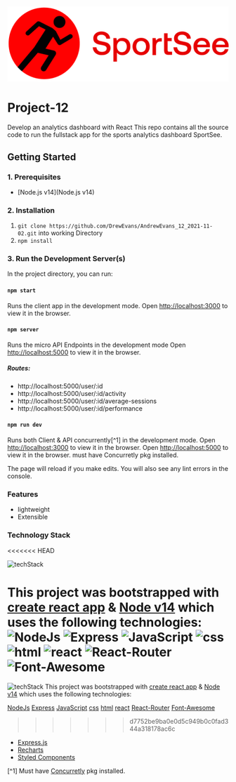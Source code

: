 ![sportSee](https://github.com/DrewEvans/AndrewEvans_12_2021-11-02/blob/master/src/assets/logo.png)

# Project-12

Develop an analytics dashboard with React
This repo contains all the source code to run the fullstack app for the sports analytics dashboard SportSee.

## Getting Started

### 1. Prerequisites

- [Node.js v14](Node.js v14)

### 2. Installation

1. `git clone https://github.com/DrewEvans/AndrewEvans_12_2021-11-02.git` into working Directory
2. `npm install`

### 3. Run the Development Server(s)

In the project directory, you can run:

#### `npm start`

Runs the client app in the development mode.
Open [http://localhost:3000](http://localhost:3000) to view it in the browser.

#### `npm server`

Runs the micro API Endpoints in the development mode
Open [http://localhost:5000](http://localhost:5000) to view it in the browser.

##### Routes:

- http://localhost:5000/user/:id
- http://localhost:5000/user/:id/activity
- http://localhost:5000/user/:id/average-sessions
- http://localhost:5000/user/:id/performance

#### `npm run dev`

Runs both Client & API concurrently[^1] in the development mode.
Open [http://localhost:3000](http://localhost:3000) to view it in the browser.
Open [http://localhost:5000](http://localhost:000) to view it in the browser.
must have Concurretly pkg installed.

The page will reload if you make edits.
You will also see any lint errors in the console.

### Features

- lightweight
- Extensible

### Technology Stack
<<<<<<< HEAD

![techStack]("https://github.com/DrewEvans/AndrewEvans_12_2021-11-02/blob/master/src/assets/techstack-sportsee.svg")

This project was bootstrapped with [create react app](https://create-react-app.dev) & [Node v14](https://nodejs.org/en/) which uses the following technologies:
![NodeJs]("https://cdn.svgporn.com/logos/nodejs-icon.svg")
![Express]("https://cdn.svgporn.com/logos/express.svg")
![JavaScript]("https://cdn.svgporn.com/logos/javascript.svg")
![css]("https://cdn.svgporn.com/logos/css-3.svg")
![html]("https://cdn.svgporn.com/logos/html-5.svg")
![react]("https://cdn.svgporn.com/logos/react.svg")
![React-Router]("https://cdn.svgporn.com/logos/react-router.svg")
![Font-Awesome]("https://cdn.svgporn.com/logos/font-awesome.svg")
=======
![techStack]("https://github.com/DrewEvans/AndrewEvans_12_2021-11-02/blob/master/src/assets/techstack-sportsee.svg")
This project was bootstrapped with [create react app](https://create-react-app.dev) & [Node v14](https://nodejs.org/en/) which uses the following technologies:

[NodeJs]("https://cdn.svgporn.com/logos/nodejs-icon.svg")
[Express]("https://cdn.svgporn.com/logos/express.svg")
[JavaScript]("https://cdn.svgporn.com/logos/javascript.svg")
[css]("https://cdn.svgporn.com/logos/css-3.svg")
[html]("https://cdn.svgporn.com/logos/html-5.svg")
[react]("https://cdn.svgporn.com/logos/react.svg")
[React-Router]("https://cdn.svgporn.com/logos/react-router.svg")
[Font-Awesome]("https://cdn.svgporn.com/logos/font-awesome.svg")
>>>>>>> d7752be9ba0e0d5c949b0c0fad344a318178ac6c

- [Express.js](https://expressjs.com/)
- [Recharts](https://recharts.org/en-US)
- [Styled Components](https://styled-components.com/)

[^1] Must have [Concurretly](https://www.npmjs.com/package/concurrently) pkg installed.
